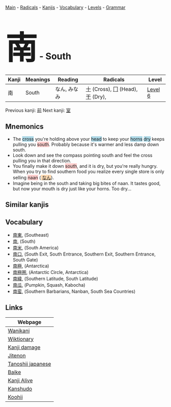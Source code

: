 <style> bigfont {font-size: 100px}</style>
[Main](../README.md) -
[Radicals](../radicals.md) -
[Kanjis](../kanjis.md) -
[Vocabulary](../vocabulary.md) -
[Levels](../levels.md) -
[Grammar](../grammar.md)
# <bigfont> 南</bigfont> - South 

| Kanji | Meanings | Reading | Radicals | Level |
| --- | --- | --- | --- | --- |
| 南 | South | なん, みなみ | [十](../radicals/十.md) (Cross), [冂](../radicals/冂.md) (Head), [干](../radicals/干.md) (Dry),  | [Level 6](../levels/wk_level6.md) |

Previous kanji: [前](前.md) Next kanji: [室](室.md) 

## Mnemonics
 * The <span style="background-color:#ADD8E6"> cross</span> you're holding above your <span style="background-color:#ADD8E6"> head</span> to keep your <span style="background-color:#ADD8E6"> horns</span> <span style="background-color:#ADD8E6"> dry</span> keeps pulling you <span style="background-color:#ffcccb"> south</span>. Probably because it's warmer and less damp down south.
* Look down and see the compass pointing south and feel the cross pulling you in that direction.
* You finally make it down <span style="background-color:#ffcccb"> south</span>, and it is dry, but you're really hungry. When you try to find southern food you realize every single store is only selling <span style="background-color:#ffcccb"> naan</span> (<span style="background-color:#fed8b1"> [なん](https://jisho.org/search/なん)</span>).
* Imagine being in the south and taking big bites of naan. It tastes good, but now your mouth is dry just like your horns. Too dry...


## Similar kanjis
 


## Vocabulary
 * [南東](../vocabulary/南.md), (Southeast)
* [南](../vocabulary/南.md), (South)
* [南米](../vocabulary/南.md), (South America)
* [南口](../vocabulary/南.md), (South Exit, South Entrance, Southern Exit, Southern Entrance, South Gate)
* [南極](../vocabulary/南.md), (Antarctica)
* [南極圏](../vocabulary/南.md), (Antarctic Circle, Antarctica)
* [南緯](../vocabulary/南.md), (Southern Latitude, South Latitude)
* [南瓜](../vocabulary/南.md), (Pumpkin, Squash, Kabocha)
* [南蛮](../vocabulary/南.md), (Southern Barbarians, Nanban, South Sea Countries)



## Links 

| Webpage |
| --- |
| [Wanikani          ](https://www.wanikani.com/kanji/南) |
| [Wiktionary        ](https://en.wiktionary.org/wiki/南) |
| [Kanji damage      ](http://www.kanjidamage.com/kanji/search?utf8=✓&q=南) |
| [Jitenon           ](https://jitenon.com/kanji/南) |
| [Tanoshii japanese ](https://www.tanoshiijapanese.com/dictionary/kanji.cfm?k=南) |
| [Baike             ](https://baike.baidu.com/item/南) |
| [Kanji Alive       ](https://app.kanjialive.com/南) |
| [Kanshudo          ](https://www.kanshudo.com/searchmn?q=南) |
| [Koohii            ](https://kanji.koohii.com/study/kanji/南) |
